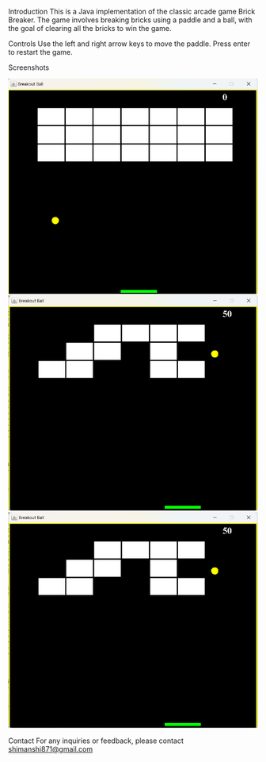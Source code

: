 Introduction
This is a Java implementation of the classic arcade game Brick Breaker. The game involves breaking bricks using a paddle and a ball, with the goal of clearing all the bricks to win the game.

Controls
Use the left and right arrow keys to move the paddle.
Press enter to restart the game.

Screenshots

![Gameplay](image1.png)
![Gameplay](image2.png)
![Gameplay](image2.png)




Contact
For any inquiries or feedback, please contact shimanshi871@gmail.com
